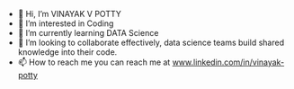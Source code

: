 - 👋 Hi, I’m  VINAYAK V POTTY
- 👀 I’m interested in Coding 
- 🌱 I’m currently learning DATA Science
- 💞️ I’m looking to collaborate effectively, data science teams build shared knowledge into their code.
- 📫 How to reach me you can reach me at www.linkedin.com/in/vinayak-potty

<!---
VINAYAK V POTTY is a ✨ special ✨ repository because its `README.md` (this file) appears on your GitHub profile.
You can click the Preview link to take a look at your changes.
--->
